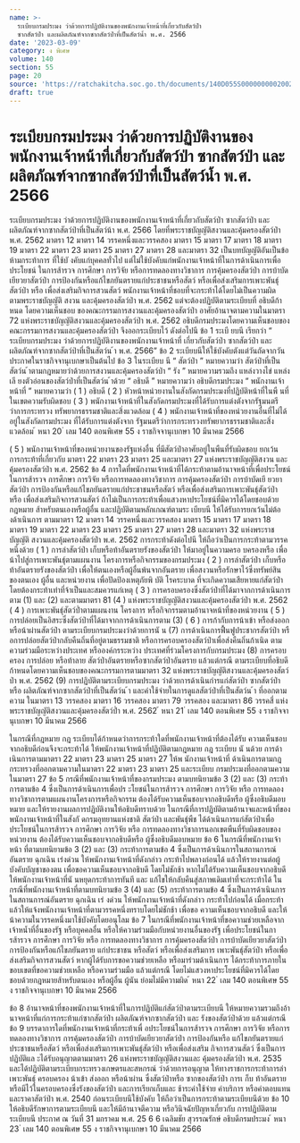 ```yaml
---
name: >-
  ระเบียบกรมประมง ว่าด้วยการปฏิบัติงานของพนักงานเจ้าหน้าที่เกี่ยวกับสัตว์ป่า
  ซากสัตว์ป่า และผลิตภัณฑ์จากซากสัตว์ป่าที่เป็นสัตว์น้ำ พ.ศ. 2566
date: '2023-03-09'
category: ง พิเศษ
volume: 140
section: 55
page: 20
source: 'https://ratchakitcha.soc.go.th/documents/140D055S0000000002002.pdf'
draft: true
---
```


# ระเบียบกรมประมง ว่าด้วยการปฏิบัติงานของพนักงานเจ้าหน้าที่เกี่ยวกับสัตว์ป่า ซากสัตว์ป่า และผลิตภัณฑ์จากซากสัตว์ป่าที่เป็นสัตว์น้ำ พ.ศ. 2566

ระเบียบกรมประมง ว่าด้วยการปฏิบัติงานของพนักงานเจ้าหน้าที่เกี่ยวกับสัตว์ป่า ซากสัตว์ป่า และผลิตภัณฑ์จากซากสัตว์ป่าที่เป็นสัตว์น้า พ.ศ. 2566 โดยที่พระราชบัญญัติสงวนและคุ้มครองสัตว์ป่า พ.ศ. 2562 มาตรา 12 มาตรา 14 วรรคหนึ่งและวรรคสอง มาตรา 15 มาตรา 17 มาตรา 18 มาตรา 19 มาตรา 22 มาตรา 23 มาตรา 25 มาตรา 27 มาตรา 28 และมาตรา 32 เป็นบทบัญญัติอันเป็นข้อห้ามกระท้าการ ที่ใช้บั งคับแก่บุคคลทั่วไป แต่ไม่ใช้บังคับแก่พนักงานเจ้าหน้าที่ในการด้าเนินการเพื่อประโยชน์ ในการส้ารวจ การศึกษา การวิจัย หรือการทดลองทางวิชาการ การคุ้มครองสัตว์ป่า การบ้าบัดเยียวยาสัตว์ป่า การป้องกันหรือแก้ไขภยันตรายแก่ประชาชนหรือสัตว์ หรือเพื่อส่งเสริมการเพาะพันธุ์สัตว์ป่า หรือ เพื่อส่งเสริมกิจการสวนสัตว์ พนักงานเจ้าหน้าที่ชอบที่จะกระท้าได้โดยไม่เป็นความผิดตามพระราชบัญญัติ สงวน และคุ้มครองสัตว์ป่า พ.ศ. 2562 แต่จะต้องปฏิบัติตามระเบียบที่ อธิบดีก้าหนด โดยความเห็นชอบ ของคณะกรรมการสงวนและคุ้มครองสัตว์ป่า อาศัยอ้านาจตามความในมาตรา 72 แห่งพระราชบัญญัติสงวนและคุ้มครองสัตว์ป่า พ.ศ. 2562 อธิบดีกรมประมงโดยความเห็นชอบของคณะกรรมการสงวนและคุ้มครองสัตว์ป่า จึงออกระเบียบไว้ ดังต่อไปนี ข้อ 1 ระเบี ยบนี เรียกว่า “ ระเบียบกรมประมง ว่าด้วยการปฏิบัติงานของพนักงานเจ้าหน้าที่ เกี่ยวกับสัตว์ป่า ซากสัตว์ป่า และผลิตภัณฑ์จากซากสัตว์ป่าที่เป็นสัตว์น ้า พ.ศ. 2566” ข้อ 2 ระเบียบนีให้ใช้บังคับตังแต่วันถัดจากวันประกาศในราชกิจจานุเบกษาเป็นต้นไป ข้อ 3 ในระเบียบ นี “ สัตว์ป่า ” หมายความว่า สัตว์ป่าที่เป็นสัตว์น ้าตามกฎหมายว่าด้วยการสงวนและคุ้มครองสัตว์ป่า “ รัง ” หมายความรวมถึง แหล่งวางไข่ แหล่งเลี ยงตัวอ่อนของสัตว์ป่าที่เป็นสัตว์น ้าด้วย “ อธิบดี ” หมายความว่า อธิบดีกรมประมง “ พนักงานเจ้าหน้าที่ ” หมายความว่า ( 1 ) อธิบดี ( 2 ) หัวหน้าหน่วยงานในสังกัดกรมประมงที่ปฏิบัติหน้าที่ในพื นที่ในเขตความรับผิดชอบ ( 3 ) พนักงานเจ้าหน้าที่ในสังกัดกรมประมงที่ได้รับการแต่งตังจากรัฐมนตรีว่าการกระทรวง ทรัพยากรธรรมชาติและสิ่งแวดล้อม ( 4 ) พนักงานเจ้าหน้าที่ของหน่วยงานอื่นที่ไม่ได้อยู่ในสังกัดกรมประมง ที่ได้รับการแต่งตังจาก รัฐมนตรีว่าการกระทรวงทรัพยากรธรรมชาติและสิ่งแวดล้อม ้ หนา 20 ่ เลม 140 ตอนพิเศษ 55 ง ราชกิจจานุเบกษา 10 มีนาคม 2566

( 5 ) พนักงานเจ้าหน้าที่ของหน่วยงานของรัฐแห่งอื่น ที่มีสัตว์ป่าอาศัยอยู่ในพืนที่รับผิดชอบ ยกเว้นการกระท้าที่เกี่ยวกับ มาตรา 22 มาตรา 23 มาตรา 25 และมาตรา 27 แห่งพระราชบัญญัติสงวน และคุ้มครองสัตว์ป่า พ.ศ. 2562 ข้อ 4 การใดที่พนักงานเจ้าหน้าที่ได้กระท้าตามอ้านาจหน้าที่เพื่อประโยชน์ในการส้ารวจ การศึกษา การวิจัย หรือการทดลองทางวิชาการ การคุ้มครองสัตว์ป่า การบ้าบัดเยี ยวยาสัตว์ป่า การป้องกันหรือแก้ไขภยันตรายแก่ประชาชนหรือสัตว์ หรือเพื่อส่งเสริมการเพาะพันธุ์สัตว์ป่า หรือ เพื่อส่งเสริมกิจการสวนสัตว์ ถ้าไม่เป็นการกระท้าเพื่อแสวงหาประโยชน์ที่มิควรได้โดยชอบด้วยกฎหมาย ส้าหรับตนเองหรือผู้อื่น และปฏิบัติตามหลักเกณฑ์ตามระ เบียบนี ให้ได้รับการยกเว้นไม่ต้องด้าเนินการ ตามมาตรา 12 มาตรา 14 วรรคหนึ่งและวรรคสอง มาตรา 15 มาตรา 17 มาตรา 18 มาตรา 19 มาตรา 22 มาตรา 23 มาตรา 25 มาตรา 27 มาตรา 28 และมาตรา 32 แห่งพระราชบัญญัติ สงวนและคุ้มครองสัตว์ป่า พ.ศ. 2562 การกระท้าดังต่อไปนี ให้ถือว่าเป็นการกระท้าตามวรรคหนึ่งด้วย ( 1 ) การล่าสัตว์ป่า เก็บหรือท้าอันตรายรังของสัตว์ป่า ให้มาอยู่ในความครอ บครองหรือ เพื่อน้าไปสู่การเพาะพันธุ์ตามแผนงาน โครงการหรือกิจกรรมของกรมประมง ( 2 ) การล่าสัตว์ป่า เก็บหรือท้าอันตรายรังของสัตว์ป่า เพื่อให้ตนเองหรือผู้อื่นพ้นจากอันตราย เพื่อสงวนหรือรักษาไว้ซึ่งทรัพย์สินของตนเอง ผู้อื่น และหน่วยงาน เพื่อปัดป้องเหตุภัยพิ บัติ โรคระบาด ที่จะเกิดความเสียหายแก่สัตว์ป่า โดยต้องกระท้าเท่าที่จ้าเป็นและสมควรแก่เหตุ ( 3 ) การครอบครองซึ่งสัตว์ป่าที่ได้มาจากการด้าเนินการตาม (1) และ (2) และตามมาตรา 81 (4 ) แห่งพระราชบัญญัติสงวนและคุ้มครองสัตว์ป่า พ.ศ. 2562 ( 4 ) การเพาะพันธุ์สัตว์ป่ำตามแผนงาน โครงการ หรือกิจกรรมตามอ้านาจหน้าที่ของหน่วยงาน ( 5 ) การปล่อยเป็นอิสระซึ่งสัตว์ป่าที่ได้มาจากการด้าเนินการตาม (3) ( 6 ) การก้ากับการน้าเข้า หรือส่งออก หรือน้าผ่านสัตว์ป่า ตามระเบียบกรมประมงว่าด้วยการนั น (7) การด้าเนินการฟื้นฟูประชากรสัตว์ป่า หรื อการปล่อยสัตว์ป่ากลับคืนถิ่นที่อยู่ตามธรรมชาติ หรือการครอบครองสัตว์ป่าเพื่อส่งคืนถิ่นก้าเนิด ตามความร่วมมือระหว่างประเทศ หรือองค์กรระหว่าง ประเทศที่ร่วมโครงการกับกรมประมง (8) การครอบครอง การปล่อย หรือท้าลาย สัตว์ป่าอันตรายหรือซากสัตว์ป่าอันตราย แล้วแต่กรณี ตามระเบียบที่อธิบดีก้าหนดโดยความเห็นชอบของคณะกรรมการตามมาตรา 32 แห่งพระราชบัญญัติสงวนและคุ้มครองสัตว์ป่า พ.ศ. 2562 (9) การปฏิบัติตามระเบียบกรมประมง ว่าด้วยการด้าเนินกำรแก่สัตว์ป่า ซากสัตว์ป่า หรือ ผลิตภัณฑ์จากซากสัตว์ป่าที่เป็นสัตว์น ้า และค่าใช้จ่ายในการดูแลสัตว์ป่าที่เป็นสัตว์น ้า ที่ออกตามความ ในมาตรา 13 วรรคสอง มาตรา 16 วรรคสอง มาตรา 79 วรรคสอง และมาตรา 86 วรรคสี่ แห่งพระราชบัญญัติสงวนและคุ้มครองสัตว์ป่ำ พ.ศ. 2562 ้ หนา 21 ่ เลม 140 ตอนพิเศษ 55 ง ราชกิจจานุเบกษา 10 มีนาคม 2566

ในกรณีที่กฎหมาย กฎ ระเบียบได้ก้าหนดว่าการกระท้าใดที่พนักงานเจ้าหน้าที่ต้องได้รับ ความเห็นชอบจากอธิบดีก่อนจึงจะกระท้าได้ ให้พนักงานเจ้าหน้าที่ปฏิบัติตามกฎหมาย กฎ ระเบียบ นั นด้วย การด้าเนินการตามมาตรา 22 มาตรา 23 มาตรา 25 มาตรา 27 ให้พ นักงานเจ้าหน้าที่ ด้าเนินการตามกฎกระทรวงที่ออกตามความในมาตรา 22 มาตรา 23 มาตรา 25 และระเบียบ กรมประมงที่ออกตามความในมาตรา 27 ข้อ 5 กรณีที่พนักงานเจ้าหน้าที่ของกรมประมง ตามบทนิยามข้อ 3 (2) และ (3) กระท้าการตามข้อ 4 ซึ่งเป็นการด้าเนินการเพื่อปร ะโยชน์ในการส้ารวจ การศึกษา การวิจัย หรือ การทดลองทางวิชาการตามแผนงานโครงการหรือกิจกรรม ต้องได้รับความเห็นชอบจากอธิบดีหรือ ผู้ซึ่งอธิบดีมอบหมาย และให้รายงานผลการปฏิบัติงานให้อธิบดีทราบด้วย ในกรณีที่การปฏิบัติตามอ้านาจและหน้าที่ของพนักงานเจ้าหน้าที่ในสังกั ดกรมอุทยานแห่งชาติ สัตว์ป่า และพันธุ์พืช ได้ด้าเนินการแก่สัตว์ป่าเพื่อประโยชน์ในการส้ารวจ การศึกษา การวิจัย หรือ การทดลองทางวิชาการนอกเขตพืนที่รับผิดชอบของหน่วยงาน ต้องได้รับความเห็นชอบจากอธิบดีหรือ ผู้ซึ่งอธิบดีมอบหมาย ข้อ 6 ในกรณีที่พนักงานเจ้าหน้า ที่ตามบทนิยามข้อ 3 (2) และ (3) กระท้าการตามข้อ 4 ซึ่งเป็นการด้าเนินการในสถานการณ์อันตราย ฉุกเฉิน เร่งด่วน ให้พนักงานเจ้าหน้าที่ดังกล่าว กระท้าไปพลางก่อนได้ แล้วให้รายงานต่อผู้บังคับบัญชาของตน เพื่อขอความเห็นชอบจากอธิบดี โดยไม่ชักช้า หากไม่ได้รับความเห็นชอบจากอธิบดี ให้พนักงานเจ้าหน้าที่นั นหยุดกระท้าการทันที และ แก้ไขให้กลับคืนสู่สภาพเดิมเท่าที่จะกระท้าได้ ในกรณีที่พนักงานเจ้าหน้าที่ตามบทนิยามข้อ 3 (4) และ (5) กระท้าการตามข้อ 4 ซึ่งเป็นการด้าเนินการในสถานการณ์อันตราย ฉุกเฉิน เร่ งด่วน ให้พนักงานเจ้าหน้าที่ดังกล่าว กระท้าไปก่อนได้ เมื่อกระท้าแล้วให้แจ้งพนักงานเจ้าหน้าที่ตามวรรคหนึ่งทราบโดยไม่ชักช้า เพื่อขอ ความเห็นชอบจากอธิบดี และให้น้าความในวรรคหนึ่งมาใช้บังคับโดยอนุโลม ข้อ 7 ในกรณีที่พนักงานเจ้าหน้าที่ขอความช่วยเหลือจากเจ้าหน้ำที่อื่นของรัฐ หรือบุคคลอื่น หรือให้ความร่วมมือกับหน่วยงานอื่นของรัฐ เพื่อประโยชน์ในการส้ารวจ การศึกษา การวิจัย หรือ การทดลองทางวิชาการ การคุ้มครองสัตว์ป่า การบ้าบัดเยียวยาสัตว์ป่า การป้องกันหรือแก้ไขภยันตราย แก่ประชาชน หรือสัตว์ หรือเพื่อส่งเสริมการ เพาะพันธุ์สัตว์ป่า หรือเพื่อส่งเสริมกิจการสวนสัตว์ หากผู้ได้รับการขอความช่วยเหลือ หรือมาร่วมด้าเนินการ ได้กระท้าการภายในขอบเขตที่ขอความช่วยเหลือ หรือความร่วมมือ แล้วแต่กรณี โดยไม่แสวงหาประโยชน์ที่มิควรได้โดยชอบด้วยกฎหมายส้าหรับตนเอง หรือผู้อื่น ผู้นัน ย่อมไม่มีความผิด ้ หนา 22 ่ เลม 140 ตอนพิเศษ 55 ง ราชกิจจานุเบกษา 10 มีนาคม 2566

ข้อ 8 อ้านาจหน้าที่ของพนักงานเจ้าหน้าที่ในการปฏิบัติแก่สัตว์ป่าตามระเบียบนี ให้หมายความรวมถึงอ้านาจหน้าที่แก่การกระท้าแก่ซากสัตว์ป่า ผลิตภัณฑ์จากซากสัตว์ป่า และ รังของสัตว์ป่าด้วย แล้วแต่กรณี ข้อ 9 บรรดาการใดที่พนักงานเจ้าหน้าที่กระท้าเพื่ อประโยชน์ในการส้ารวจ การศึกษา การวิจัย หรือการทดลองทางวิชาการ การคุ้มครองสัตว์ป่า การบ้าบัดเยียวยาสัตว์ป่า การป้องกันหรือ แก้ไขภยันตรายแก่ประชาชนหรือสัตว์ หรือเพื่อส่งเสริมการเพาะพันธุ์สัตว์ป่า หรือเพื่อส่งเสริม กิจการสวนสัตว์ ซึ่งเป็นการปฏิบัติแล ะได้รับอนุญาตตามมาตรา 26 แห่งพระราชบัญญัติสงวนและ คุ้มครองสัตว์ป่า พ.ศ. 2535 และได้ปฏิบัติตามระเบียบกระทรวงเกษตรและสหกรณ์ ว่าด้วยการอนุญาต ให้ทางราชการกระท้าการล่า เพาะพันธุ์ ครอบครอง น้าเข้า ส่งออก หรือน้าผ่าน ซึ่งสัตว์ป่าหรือ ซากของสัตว์ป่า การเ ก็บ ท้าอันตราย หรือมีไว้ในครอบครองซึ่งรังของสัตว์ป่า และการเรียกเก็บและ ช้าระค่าใช้จ่าย ค่าบริการ หรือค่าตอบแทน และราคาสัตว์ป่า พ.ศ. 2540 ก่อนระเบียบนีใช้บังคับ ให้ถือว่าเป็นการกระท้าตามระเบียบนีด้วย ข้อ 10 ให้อธิบดีรักษาการตามระเบียบนี และให้มีอ้านาจตีความ หรือวินิจฉัยปัญหาเกี่ยวกับ การปฏิบัติตามระเบียบนี ประกาศ ณ วันที่ 31 มกราคม พ.ศ. 25 6 6 เฉลิมชัย สุวรรณรักษ์ อธิบดีกรมประมง ้ หนา 23 ่ เลม 140 ตอนพิเศษ 55 ง ราชกิจจานุเบกษา 10 มีนาคม 2566
